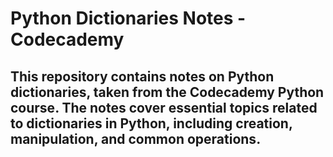 # Python Dictionaries Notes - Codecademy

## This repository contains notes on Python dictionaries, taken from the Codecademy Python course. The notes cover essential topics related to dictionaries in Python, including creation, manipulation, and common operations.

